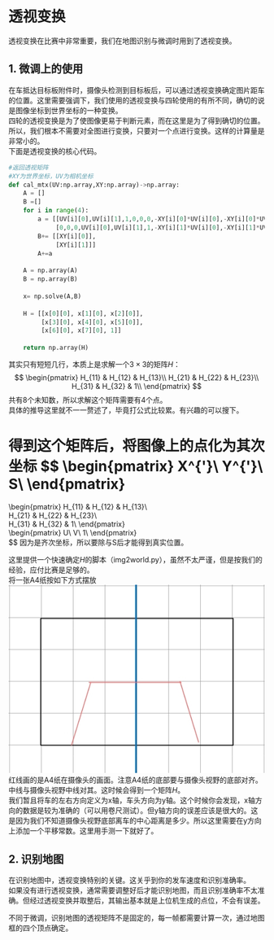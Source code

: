 # 透视变换
透视变换在比赛中非常重要，我们在地图识别与微调时用到了透视变换。
## 1. 微调上的使用
在车抵达目标板附件时，摄像头检测到目标板后，可以通过透视变换确定图片距车的位置。这里需要强调下，我们使用的透视变换与四轮使用的有所不同，确切的说是图像坐标到世界坐标的一种变换。    
四轮的透视变换是为了使图像更易于判断元素，而在这里是为了得到确切的位置。所以，我们根本不需要对全图进行变换，只要对一个点进行变换。这样的计算量是非常小的。  
下面是透视变换的核心代码。
```python
#返回透视矩阵
#XY为世界坐标，UV为相机坐标
def cal_mtx(UV:np.array,XY:np.array)->np.array:
    A = []
    B =[]
    for i in range(4):
        a = [[UV[i][0],UV[i][1],1,0,0,0,-XY[i][0]*UV[i][0],-XY[i][0]*UV[i][1]],
             [0,0,0,UV[i][0],UV[i][1],1,-XY[i][1]*UV[i][0],-XY[i][1]*UV[i][1]]]
        B+= [[XY[i][0]],
             [XY[i][1]]]
        A+=a

    A = np.array(A)
    B = np.array(B)

    x= np.solve(A,B)

    H = [[x[0][0], x[1][0], x[2][0]],
         [x[3][0], x[4][0], x[5][0]],
         [x[6][0], x[7][0], 1]]

    return np.array(H)
```
其实只有短短几行，本质上是求解一个$3\times3$的矩阵$H$：
$$                  
  \begin{pmatrix} 
    H_{11} & H_{12} & H_{13}\\  
    H_{21} & H_{22} & H_{23}\\  
    H_{31} & H_{32} & 1\\
  \end{pmatrix}              
$$
共有8个未知数，所以求解这个矩阵需要有4个点。    
具体的推导这里就不一一赘述了，毕竟打公式比较累。有兴趣的可以搜下。  

得到这个矩阵后，将图像上的点化为其次坐标
$$
  \begin{pmatrix} 
    X^{'}\\
    Y^{'}\\
    S\\
  \end{pmatrix}   
  =
  \begin{pmatrix} 
    H_{11} & H_{12} & H_{13}\\  
    H_{21} & H_{22} & H_{23}\\  
    H_{31} & H_{32} & 1\\
  \end{pmatrix}   
  \begin{pmatrix} 
    U\\
    V\\
    1\\
  \end{pmatrix}   
$$
因为是齐次坐标，所以要除与S后才能得到真实位置。

这里提供一个快速确定$H$的脚本（img2world.py），虽然不太严谨，但是按我们的经验，应付比赛是足够的。   
将一张A4纸按如下方式摆放  
![使用方法](./使用方法.jpg)    
红线画的是A4纸在摄像头的画面。注意A4纸的底部要与摄像头视野的底部对齐。中线与摄像头视野中线对其。这时候会得到一个矩阵$H$。   
我们暂且将车的左右方向定义为x轴，车头方向为y轴。这个时候你会发现，x轴方向的数据是较为准确的（可以用卷尺测试）。但y轴方向的误差应该是很大的。这是因为我们不知道摄像头视野底部离车的中心距离是多少。所以这里需要在y方向上添加一个平移常数。这里用手测一下就好了。
## 2. 识别地图
在识别地图中，透视变换特别的关键。这关乎到你的发车速度和识别准确率。    
如果没有进行透视变换，通常需要调整好后才能识别地图，而且识别准确率不太准确。但经过透视变换并取整后，其输出基本就是上位机生成的点位，不会有误差。  

不同于微调，识别地图的透视矩阵不是固定的，每一帧都需要计算一次，通过地图框的四个顶点确定。


